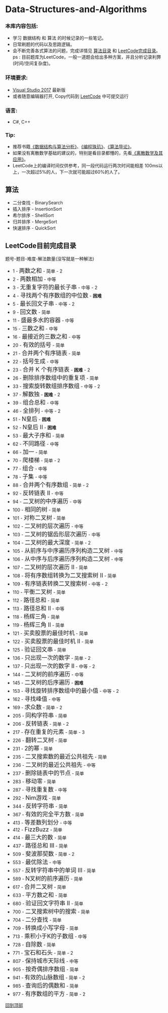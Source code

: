 ﻿# <span id='top'>Data-Structures-and-Algorithms</span>
### 本库内容包括: 
* 学习 数据结构 和 算法 的时候记录的一些笔记。
* 日常刷题的代码以及思路逻辑。  
* 会不断完善各式算法的问题，完成详情见 <a href="#algorithms">算法目录</a> 和 <a href="#directory">LeetCode完成目录</a>。  
ps : 目前题库为LeetCode，一般一道题会给出多种方案，并且分析记录利弊(时间/空间复杂度)。  

### 环境要求: 
* [Visual Studio 2017](https://visualstudio.microsoft.com/) 最新版  
* 或者随意编辑器打开, Copy代码到 [LeetCode](https://leetcode-cn.com/problemset/all/) 中可提交运行

### 语言: 
* C#, C++ 

### Tip:  
* 推荐书籍[《数据结构与算法分析》](https://book.douban.com/subject/1139426/)、[《编程珠玑》](https://book.douban.com/subject/3227098/)、[《算法导论》](https://book.douban.com/subject/20432061/)。
* 如果没有离散数学基础的建议的，特别是看目录都懵的，先看[《离散数学及其应用》](https://book.douban.com/subject/2130743/)。
* LeetCode上的编译时间仅供参考，同一段代码运行两次时间能相差 100ms以上，一次超过5%的人，下一次就可能超过60%的人了。

## <span id="algorithms">算法</span>
* 二分查找 - BinarySearch
* 插入排序 - InsertionSort
* 希尔排序 - ShellSort
* 归并排序 - MergeSort
* 快速排序 - QuickSort
  
## <span id="directory">LeetCode目前完成目录</span>  
题号-题目-难度-解法数量(没写就是一种解法)
* 1 - <font size=4>两数之和</font> - 简单 - 2
* 2 - <font size=4>两数相加</font> - 中等
* 3 - <font size=4>无重复字符的最长子串</font> - 中等 - 2
* 4 - <font size=4>寻找两个有序数组的中位数</font> - <b>困难</b>
* 5 - <font size=4>最长回文子串</font> - 中等 - 2
* 9 - <font size=4>回文数</font> - 简单
* 11 - <font size=4>盛最多水的容器</font> - 中等
* 15 - <font size=4>三数之和</font> - 中等
* 16 - <font size=4>最接近的三数之和</font> - 中等
* 20 - <font size=4>有效的括号</font> - 简单
* 21 - <font size=4>合并两个有序链表</font> - 简单
* 22 - <font size=4>括号生成</font> - 中等
* 23 - <font size=4>合并 K 个有序链表</font> - <b>困难</b> - 2
* 26 - <font size=4>删除排序数组中的重复项</font> - 简单
* 33 - <font size=4>搜索旋转数组排序数组</font> - 中等 - 2
* 37 - <font size=4>解数独</font> - <b>困难</b> - 2
* 39 - <font size=4>组合总和</font> - 中等
* 46 - <font size=4>全排列</font> - 中等 - 2
* 51 - <font size=4>N皇后</font> - <b>困难</b>
* 52 - <font size=4>N皇后 II</font> - <b>困难</b>
* 53 - <font size=4>最大子序和</font> - 简单
* 62 - <font size=4>不同路径</font> - 中等
* 66 - <font size=4>加一</font> - 简单
* 70 - <font size=4>爬楼梯</font> - 简单 - 2
* 77 - <font size=4>组合</font> - 中等
* 78 - <font size=4>子集</font> - 中等
* 88 - <font size=4>合并两个有序数组</font> - 简单 - 2
* 92 - <font size=4>反转链表 II</font> - 中等
* 94 - <font size=4>二叉树的中序遍历</font> - 中等
* 100 - <font size=4>相同的树</font> - 简单
* 101 - <font size=4>对称二叉树</font> - 简单
* 102 - <font size=4>二叉树的层次遍历</font> - 中等
* 103 - <font size=4>二叉树的锯齿形层次遍历</font> - 中等
* 104 - <font size=4>二叉树的最大深度</font> - 简单 - 2
* 105 - <font size=4>从前序与中序遍历序列构造二叉树</font> - 中等
* 106 - <font size=4>从中序与后序遍历序列构造二叉树</font> - 中等
* 107 - <font size=4>二叉树的层次遍历 II</font> - 简单
* 108 - <font size=4>将有序数组转换为二叉搜索树 II</font> - 简单
* 109 - <font size=4>有序链表转换二叉搜索树</font> - 中等 - 2
* 110 - <font size=4>平衡二叉树</font> - 简单
* 112 - <font size=4>路径总和</font> - 简单
* 113 - <font size=4>路径总和 II</font> - 中等
* 118 - <font size=4>杨辉三角</font> - 简单
* 119 - <font size=4>杨辉三角 II</font> - 简单
* 121 - <font size=4>买卖股票的最佳时机</font> - 简单
* 122 - <font size=4>买卖股票的最佳时机 II</font> - 简单
* 125 - <font size=4>验证回文串</font> - 简单
* 136 - <font size=4>只出现一次的数字</font> - 简单 - 2
* 137 - <font size=4>只出现一次的数字 II</font> - 中等 - 2
* 144 - <font size=4>二叉树的前序遍历</font> - 中等
* 145 - <font size=4>二叉树的后序遍历</font> - <b>困难</b>
* 153 - <font size=4>寻找旋转排序数组中的最小值</font> - 中等 - 2
* 162 - <font size=4>寻找峰值</font> - 中等
* 169 - <font size=4>求众数</font> - 简单 - 2
* 205 - <font size=4>同构字符串</font> - 简单
* 206 - <font size=4>反转链表</font> - 简单 - 2
* 217 - <font size=4>存在重复的元素</font> - 简单 - 3
* 226 - <font size=4>翻转二叉树</font> - 简单
* 231 - <font size=4>2的幂</font> - 简单
* 235 - <font size=4>二叉搜索数的最近公共祖先</font> - 简单
* 236 - <font size=4>二叉树的最近公共祖先</font> - 中等
* 237 - <font size=4>删除链表中的节点</font> - 简单
* 283 - <font size=4>移动零</font> - 简单
* 287 - <font size=4>寻找重复数</font> - 中等
* 292 - <font size=4>Nim游戏</font> - 简单
* 344 - <font size=4>反转字符串</font> - 简单
* 367 - <font size=4>有效的完全平方数</font> - 简单
* 413 - <font size=4>等差数列划分</font> - 中等
* 412 - <font size=4>FizzBuzz</font> - 简单  
* 414 - <font size=4>最三大的数</font> - 简单  
* 437 - <font size=4>路径总和 III</font> - 简单 
* 509 - <font size=4>斐波那契数</font> - 简单 - 2
* 553 - <font size=4>最优除法</font> - 中等
* 557 - <font size=4>反转字符串中的单词 III</font> - 简单
* 589 - <font size=4>N叉树的前序遍历</font> - 简单
* 617 - <font size=4>合并二叉树</font> - 简单
* 633 - <font size=4>平方数之和</font> - 简单
* 680 - <font size=4>验证回文字符串 Ⅱ</font> - 简单
* 700 - <font size=4>二叉搜索树中的搜索</font> - 简单
* 704 - <font size=4>二分查找</font> - 简单
* 709 - <font size=4>转换成小写字母</font> - 简单
* 713 - <font size=4>乘积小于K的子数组</font> - 中等
* 728 - <font size=4>自除数</font> - 简单
* 771 - <font size=4>宝石和石头</font> - 简单 - 2
* 807 - <font size=4>保持城市天际线</font> - 中等
* 905 - <font size=4>按奇偶排序数组</font> - 简单
* 941 - <font size=4>有效的山脉数组</font> - 简单 - 2
* 985 - <font size=4>查询后的偶数和</font> - 简单
* 977 - <font size=4>有序数组的平方</font> - 简单 - 2

<a href='#top'> 回到顶部</a>
